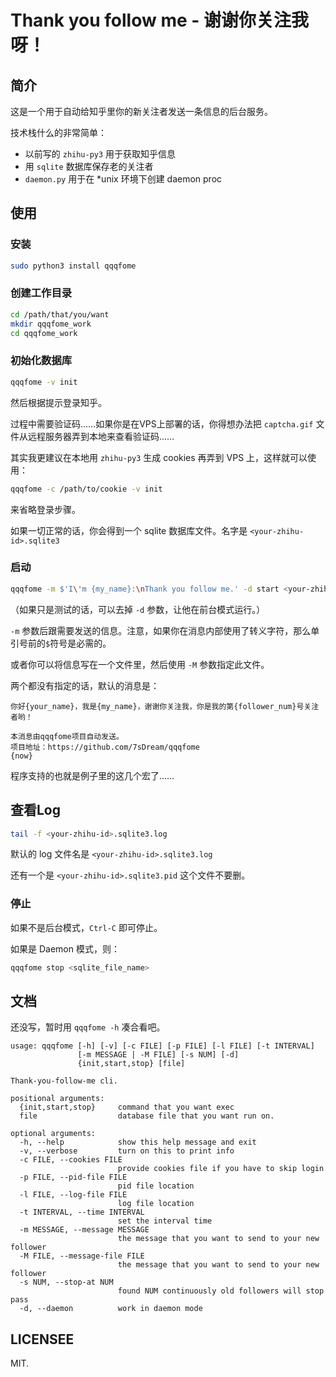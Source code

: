 # Thank you follow me - 谢谢你关注我呀！

## 简介

这是一个用于自动给知乎里你的新关注者发送一条信息的后台服务。

技术栈什么的非常简单：

- 以前写的 `zhihu-py3` 用于获取知乎信息
- 用 `sqlite` 数据库保存老的关注者
- `daemon.py` 用于在 *unix 环境下创建 daemon proc

## 使用

### 安装

```bash
sudo python3 install qqqfome
```

### 创建工作目录

```bash
cd /path/that/you/want
mkdir qqqfome_work
cd qqqfome_work
```

### 初始化数据库

```bash
qqqfome -v init
```

然后根据提示登录知乎。

过程中需要验证码……如果你是在VPS上部署的话，你得想办法把 `captcha.gif` 文件从远程服务器弄到本地来查看验证码…… 

其实我更建议在本地用 `zhihu-py3` 生成 cookies 再弄到 VPS 上，这样就可以使用：

```bash
qqqfome -c /path/to/cookie -v init
```

来省略登录步骤。

如果一切正常的话，你会得到一个 sqlite 数据库文件。名字是 `<your-zhihu-id>.sqlite3`

### 启动

```bash
qqqfome -m $'I\'m {my_name}:\nThank you follow me.' -d start <your-zhihu-id>.sqlite3
```

（如果只是测试的话，可以去掉 `-d` 参数，让他在前台模式运行。）

`-m` 参数后跟需要发送的信息。注意，如果你在消息内部使用了转义字符，那么单引号前的`$`符号是必需的。

或者你可以将信息写在一个文件里，然后使用 `-M` 参数指定此文件。

两个都没有指定的话，默认的消息是：

```text
你好{your_name}，我是{my_name}，谢谢你关注我，你是我的第{follower_num}号关注者哟！

本消息由qqqfome项目自动发送。
项目地址：https://github.com/7sDream/qqqfome
{now}
```

程序支持的也就是例子里的这几个宏了……

## 查看Log

```bash
tail -f <your-zhihu-id>.sqlite3.log
```

默认的 log 文件名是 `<your-zhihu-id>.sqlite3.log`

还有一个是 `<your-zhihu-id>.sqlite3.pid` 这个文件不要删。

### 停止

如果不是后台模式，`Ctrl-C` 即可停止。

如果是 Daemon 模式，则：

```bash
qqqfome stop <sqlite_file_name>
```

## 文档

还没写，暂时用 `qqqfome -h` 凑合看吧。

```text
usage: qqqfome [-h] [-v] [-c FILE] [-p FILE] [-l FILE] [-t INTERVAL]
               [-m MESSAGE | -M FILE] [-s NUM] [-d]
               {init,start,stop} [file]

Thank-you-follow-me cli.

positional arguments:
  {init,start,stop}     command that you want exec
  file                  database file that you want run on.

optional arguments:
  -h, --help            show this help message and exit
  -v, --verbose         turn on this to print info
  -c FILE, --cookies FILE
                        provide cookies file if you have to skip login
  -p FILE, --pid-file FILE
                        pid file location
  -l FILE, --log-file FILE
                        log file location
  -t INTERVAL, --time INTERVAL
                        set the interval time
  -m MESSAGE, --message MESSAGE
                        the message that you want to send to your new follower
  -M FILE, --message-file FILE
                        the message that you want to send to your new follower
  -s NUM, --stop-at NUM
                        found NUM continuously old followers will stop pass
  -d, --daemon          work in daemon mode
```

## LICENSEE

MIT.
